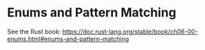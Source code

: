 # Enums and Pattern Matching

See the Rust book: https://doc.rust-lang.org/stable/book/ch06-00-enums.html#enums-and-pattern-matching



